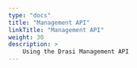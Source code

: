 ```yaml
---
type: "docs"
title: "Management API"
linkTitle: "Management API"
weight: 30
description: >
    Using the Drasi Management API
---
```

